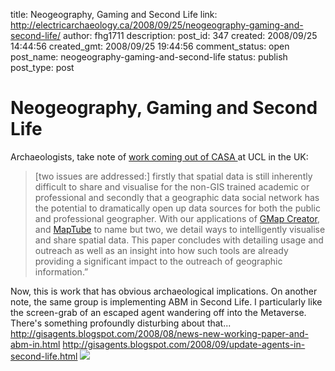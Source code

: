 title: Neogeography, Gaming and Second Life
link: http://electricarchaeology.ca/2008/09/25/neogeography-gaming-and-second-life/
author: fhg1711
description: 
post_id: 347
created: 2008/09/25 14:44:56
created_gmt: 2008/09/25 19:44:56
comment_status: open
post_name: neogeography-gaming-and-second-life
status: publish
post_type: post

# Neogeography, Gaming and Second Life

Archaeologists, take note of [work coming out of CASA ](http://www.casa.ucl.ac.uk/working_papers/paper142.pdf)at UCL in the UK: 

> [two issues are addressed:] firstly that spatial data is still inherently difficult to share and visualise for the non-GIS trained academic or professional and secondly that a geographic data social network has the potential to dramatically open up data sources for both the public and professional geographer. With our applications of [GMap Creator](http://www.casa.ucl.ac.uk/software/gmapcreator.asp), and [MapTube](http://www.maptube.org/) to name but two, we detail ways to intelligently visualise and share spatial data. This paper concludes with detailing usage and outreach as well as an insight into how such tools are already providing a significant impact to the outreach of geographic information.”

Now, this is work that has obvious archaeological implications. On another note, the same group is implementing ABM in Second Life. I particularly like the screen-grab of an escaped agent wandering off into the Metaverse. There's something profoundly disturbing about that... <http://gisagents.blogspot.com/2008/08/news-new-working-paper-and-abm-in.html> <http://gisagents.blogspot.com/2008/09/update-agents-in-second-life.html> ![](/DOCUME~1/Shawn/LOCALS~1/Temp/moz-screenshot-3.jpg)